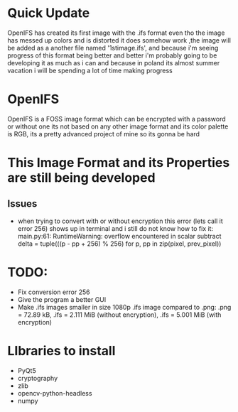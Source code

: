 # Quick Update
OpenIFS has created its first image with the .ifs format even tho the image has messed up colors and is distorted it does somehow work ,the image will be added as a another file named '1stimage.ifs', and because i'm seeing progress of this format being better and better i'm probably going to be developing it as much as i can and because in poland its almost summer vacation i will be spending a lot of time making progress

# OpenIFS
OpenIFS is a FOSS image format which can be encrypted with a password or without one its not based on any other image format and its color palette is RGB, its a pretty advanced project of mine so its gonna be hard

# This Image Format and its Properties are still being developed
## Issues
- when trying to convert with or without encryption this error (lets call it error 256) shows up in terminal and i still do not know how to fix it: main.py:61: RuntimeWarning: overflow encountered in scalar subtract
  delta = tuple(((p - pp + 256) % 256) for p, pp in zip(pixel, prev_pixel))

# TODO:
- Fix conversion error 256
- Give the program a better GUI
- Make .ifs images smaller in size 1080p .ifs image compared to .png: .png = 72.89 kB, .ifs = 2.111 MiB (without encryption), .ifs = 5.001 MiB (with encryption)

# LIbraries to install
- PyQt5
- cryptography
- zlib
- opencv-python-headless
- numpy

